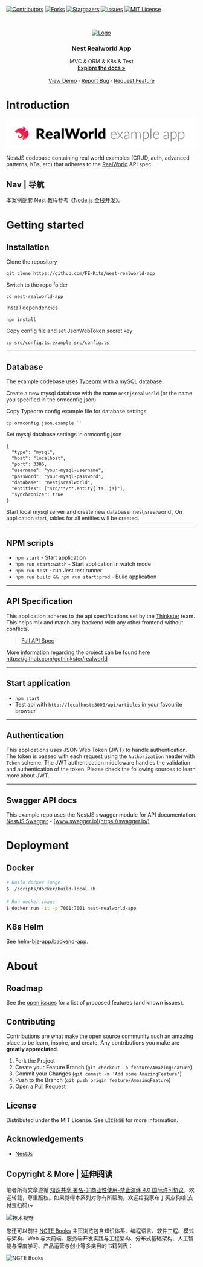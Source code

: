 [![Contributors][contributors-shield]][contributors-url]
[![Forks][forks-shield]][forks-url]
[![Stargazers][stars-shield]][stars-url]
[![Issues][issues-shield]][issues-url]
[![MIT License][license-shield]][license-url]

<!-- PROJECT LOGO -->
<br />
<p align="center">
  <a href="https://github.com/FE-Kits/nest-realworld-app">
    <img src="https://docs.nestjs.com/assets/logo-small.svg" alt="Logo" width="80" height="80">
  </a>

  <h3 align="center">Nest Realworld App</h3>

  <p align="center">
    MVC & ORM & K8s & Test
    <br />
    <a href="https://github.com/FE-Kits/nest-realworld-app"><strong>Explore the docs »</strong></a>
    <br />
    <br />
    <a href="https://github.com/FE-Kits/nest-realworld-app">View Demo</a>
    ·
    <a href="https://github.com/FE-Kits/nest-realworld-app/issues">Report Bug</a>
    ·
    <a href="https://github.com/FE-Kits/nest-realworld-app/issues">Request Feature</a>
  </p>
</p>

<!-- ABOUT THE PROJECT -->

# Introduction

[![Product Name Screen Shot](project-logo.png)](https://example.com)

NestJS codebase containing real world examples (CRUD, auth, advanced patterns, K8s, etc) that adheres to the [RealWorld](https://github.com/gothinkster/realworld-example-apps) API spec.

## Nav | 导航

本案例配套 Nest 教程参考《[Node.js 全栈开发](https://ng-tech.icu/Node-Series/)》。

# Getting started

## Installation

Clone the repository

    git clone https://github.com/FE-Kits/nest-realworld-app

Switch to the repo folder

    cd nest-realworld-app

Install dependencies

    npm install

Copy config file and set JsonWebToken secret key

    cp src/config.ts.example src/config.ts

---

## Database

The example codebase uses [Typeorm](http://typeorm.io/) with a mySQL database.

Create a new mysql database with the name `nestjsrealworld` (or the name you specified in the ormconfig.json)

Copy Typeorm config example file for database settings

    cp ormconfig.json.example ``

Set mysql database settings in ormconfig.json

    {
      "type": "mysql",
      "host": "localhost",
      "port": 3306,
      "username": "your-mysql-username",
      "password": "your-mysql-password",
      "database": "nestjsrealworld",
      "entities": ["src/**/**.entity{.ts,.js}"],
      "synchronize": true
    }

Start local mysql server and create new database 'nestjsrealworld', On application start, tables for all entities will be created.

---

## NPM scripts

- `npm start` - Start application
- `npm run start:watch` - Start application in watch mode
- `npm run test` - run Jest test runner
- `npm run build && npm run start:prod` - Build application

---

## API Specification

This application adheres to the api specifications set by the [Thinkster](https://github.com/gothinkster) team. This helps mix and match any backend with any other frontend without conflicts.

> [Full API Spec](https://github.com/gothinkster/realworld/tree/master/api)

More information regarding the project can be found here https://github.com/gothinkster/realworld

---

## Start application

- `npm start`
- Test api with `http://localhost:3000/api/articles` in your favourite browser

---

## Authentication

This applications uses JSON Web Token (JWT) to handle authentication. The token is passed with each request using the `Authorization` header with `Token` scheme. The JWT authentication middleware handles the validation and authentication of the token. Please check the following sources to learn more about JWT.

---

## Swagger API docs

This example repo uses the NestJS swagger module for API documentation. [NestJS Swagger](https://github.com/nestjs/swagger) - [www.swagger.io](https://swagger.io/)

# Deployment

## Docker

```sh
# Build docker image
$ ./scripts/docker/build-local.sh

# Run docker image
$ docker run -it -p 7001:7001 nest-realworld-app
```

## K8s Helm

See [helm-biz-app/backend-app](https://github.com/BE-Kits/k8s-examples).

# About

<!-- ROADMAP -->

## Roadmap

See the [open issues](https://github.com/FE-Kits/nest-realworld-app/issues) for a list of proposed features (and known issues).

<!-- CONTRIBUTING -->

## Contributing

Contributions are what make the open source community such an amazing place to be learn, inspire, and create. Any contributions you make are **greatly appreciated**.

1. Fork the Project
2. Create your Feature Branch (`git checkout -b feature/AmazingFeature`)
3. Commit your Changes (`git commit -m 'Add some AmazingFeature'`)
4. Push to the Branch (`git push origin feature/AmazingFeature`)
5. Open a Pull Request

<!-- LICENSE -->

## License

Distributed under the MIT License. See `LICENSE` for more information.

<!-- ACKNOWLEDGEMENTS -->

## Acknowledgements

- [NestJs](https://docs.nestjs.com/)

## Copyright & More | 延伸阅读

笔者所有文章遵循 [知识共享 署名-非商业性使用-禁止演绎 4.0 国际许可协议](https://creativecommons.org/licenses/by-nc-nd/4.0/deed.zh)，欢迎转载，尊重版权。如果觉得本系列对你有所帮助，欢迎给我家布丁买点狗粮(支付宝扫码)~

![技术视野](https://s2.ax1x.com/2019/12/03/QQJLvt.png)

您还可以前往 [NGTE Books](https://ng-tech.icu/books/) 主页浏览包含知识体系、编程语言、软件工程、模式与架构、Web 与大前端、服务端开发实践与工程架构、分布式基础架构、人工智能与深度学习、产品运营与创业等多类目的书籍列表：

![NGTE Books](https://s2.ax1x.com/2020/01/18/19uXtI.png)

<!-- MARKDOWN LINKS & IMAGES -->
<!-- https://www.markdownguide.org/basic-syntax/#reference-style-links -->

[contributors-shield]: https://img.shields.io/github/contributors/FE-Kits/nest-realworld-app.svg?style=flat-square
[contributors-url]: https://github.com/FE-Kits/nest-realworld-app/graphs/contributors
[forks-shield]: https://img.shields.io/github/forks/FE-Kits/nest-realworld-app.svg?style=flat-square
[forks-url]: https://github.com/FE-Kits/nest-realworld-app/network/members
[stars-shield]: https://img.shields.io/github/stars/FE-Kits/nest-realworld-app.svg?style=flat-square
[stars-url]: https://github.com/FE-Kits/nest-realworld-app/stargazers
[issues-shield]: https://img.shields.io/github/issues/FE-Kits/nest-realworld-app.svg?style=flat-square
[issues-url]: https://github.com/FE-Kits/nest-realworld-app/issues
[license-shield]: https://img.shields.io/github/license/FE-Kits/nest-realworld-app.svg?style=flat-square
[license-url]: https://github.com/FE-Kits/nest-realworld-app/blob/master/LICENSE.txt
[linkedin-shield]: https://img.shields.io/badge/-LinkedIn-black.svg?style=flat-square&logo=linkedin&colorB=555
[linkedin-url]: https://linkedin.com/in/othneildrew
[product-screenshot]: images/screenshot.png
